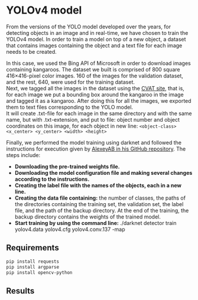 # YOLOv4 model

From the versions of the YOLO model developed over the years, for detecting objects in an image and in real-time, we have chosen to train the YOLOv4 model. In order to train a model on top of a new object, a dataset that contains images containing the object and a text file for each image needs to be created.

In this case, we used the Bing API of Microsoft in order to download images containing kangaroos. The dataset we built is comprised of 800 square 416×416-pixel color images. 160 of the images for the validation dataset, and the rest, 640, were used for the training dataset.  
Next, we tagged all the images in the dataset using the [CVAT site](http://www.cvat.org), that is, for each image we put a bounding box around the kangaroo in the image and tagged it as a kangaroo. After doing this for all the images, we exported them to text files corresponding to the YOLO model.   
It will create .txt-file for each image in the same directory and with the same name, but with .txt-extension, and put to file: object number and object coordinates on this image, for each object in new line: 
`<object-class> <x_center> <y_center> <width> <height>`

Finally, we performed the model training using darknet and followed the instructions for execution given by [AlexeyAB in his GitHub repository](http://www.github.com/AlexeyAB/darknet). The steps include:
* **Downloading the pre-trained weights file.**
* **Downloading the model configuration file and making several changes according to the instructions.**
* **Creating the label file with the names of the objects, each in a new line.**
* **Creating the data file containing:** the number of classes, the paths of the directories containing the training set, the validation set, the label file, and the path of the backup directory. At the end of the training, the backup directory contains the weights of the trained model.
* **Start training by using the command line:** ./darknet detector train yolov4.data yolov4.cfg yolov4.conv.137 -map



## Requirements
~~~bash
pip install requests
pip install argparse 
pip install opencv-python
~~~

## Results

